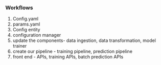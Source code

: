 ### Workflows
1. Config.yaml
2. params.yaml
3. Config entity
4. configuration manager
5. update the components- data ingestion, data transformation, model trainer
6. create our pipeline - training pipeline, prediction pipeline
7. front end - APIs, training APIs, batch prediction APIs